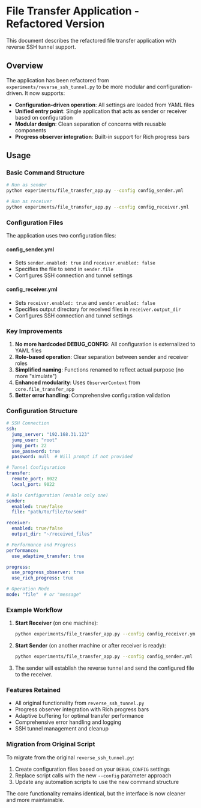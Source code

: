 # File Transfer Application - Refactored Version

This document describes the refactored file transfer application with reverse SSH tunnel support.

## Overview

The application has been refactored from `experiments/reverse_ssh_tunnel.py` to be more modular and configuration-driven. It now supports:

- **Configuration-driven operation**: All settings are loaded from YAML files
- **Unified entry point**: Single application that acts as sender or receiver based on configuration
- **Modular design**: Clean separation of concerns with reusable components
- **Progress observer integration**: Built-in support for Rich progress bars

## Usage

### Basic Command Structure

```bash
# Run as sender
python experiments/file_transfer_app.py --config config_sender.yml

# Run as receiver
python experiments/file_transfer_app.py --config config_receiver.yml
```

### Configuration Files

The application uses two configuration files:

#### config_sender.yml
- Sets `sender.enabled: true` and `receiver.enabled: false`
- Specifies the file to send in `sender.file`
- Configures SSH connection and tunnel settings

#### config_receiver.yml
- Sets `receiver.enabled: true` and `sender.enabled: false`
- Specifies output directory for received files in `receiver.output_dir`
- Configures SSH connection and tunnel settings

### Key Improvements

1. **No more hardcoded DEBUG_CONFIG**: All configuration is externalized to YAML files
2. **Role-based operation**: Clear separation between sender and receiver roles
3. **Simplified naming**: Functions renamed to reflect actual purpose (no more "simulate")
4. **Enhanced modularity**: Uses `ObserverContext` from `core.file_transfer_app` 
5. **Better error handling**: Comprehensive configuration validation

### Configuration Structure

```yaml
# SSH Connection
ssh:
  jump_server: "192.168.31.123"
  jump_user: "root"
  jump_port: 22
  use_password: true
  password: null  # Will prompt if not provided

# Tunnel Configuration
transfer:
  remote_port: 8022
  local_port: 9022

# Role Configuration (enable only one)
sender:
  enabled: true/false
  file: "path/to/file/to/send"

receiver:
  enabled: true/false
  output_dir: "~/received_files"

# Performance and Progress
performance:
  use_adaptive_transfer: true

progress:
  use_progress_observer: true
  use_rich_progress: true

# Operation Mode
mode: "file"  # or "message"
```

### Example Workflow

1. **Start Receiver** (on one machine):
   ```bash
   python experiments/file_transfer_app.py --config config_receiver.yml
   ```

2. **Start Sender** (on another machine or after receiver is ready):
   ```bash
   python experiments/file_transfer_app.py --config config_sender.yml
   ```

3. The sender will establish the reverse tunnel and send the configured file to the receiver.

### Features Retained

- All original functionality from `reverse_ssh_tunnel.py`
- Progress observer integration with Rich progress bars
- Adaptive buffering for optimal transfer performance
- Comprehensive error handling and logging
- SSH tunnel management and cleanup

### Migration from Original Script

To migrate from the original `reverse_ssh_tunnel.py`:

1. Create configuration files based on your `DEBUG_CONFIG` settings
2. Replace script calls with the new `--config` parameter approach
3. Update any automation scripts to use the new command structure

The core functionality remains identical, but the interface is now cleaner and more maintainable.
